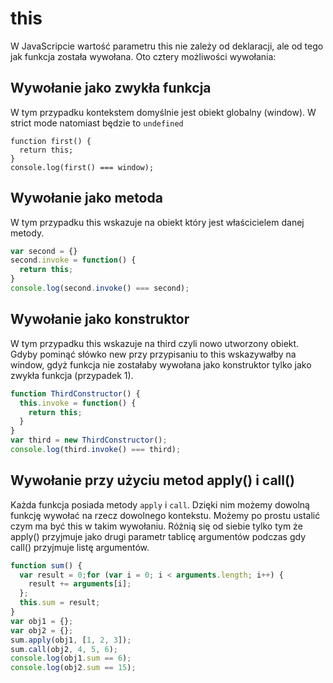 # this
W JavaScripcie wartość parametru this nie zależy od deklaracji, ale od tego jak funkcja została wywołana. Oto cztery możliwości wywołania:

## Wywołanie jako zwykła funkcja

W tym przypadku kontekstem domyślnie jest obiekt globalny (window). W strict mode natomiast będzie to `undefined` 


```javasript
function first() {
  return this;
}
console.log(first() === window);
```
## Wywołanie jako metoda

W tym przypadku this wskazuje na obiekt który jest właścicielem danej metody.

```javascript
var second = {}
second.invoke = function() {
  return this;
}
console.log(second.invoke() === second);
```
## Wywołanie jako konstruktor

W tym przypadku this wskazuje na third czyli nowo utworzony obiekt. Gdyby
pominąć słówko new przy przypisaniu to this wskazywałby na window, gdyż
funkcja nie zostałaby wywołana jako konstruktor tylko jako zwykła funkcja
(przypadek 1).

```javascript
function ThirdConstructor() {
  this.invoke = function() {
    return this;
  }
}
var third = new ThirdConstructor();
console.log(third.invoke() === third);
```

## Wywołanie przy użyciu metod apply() i call()

Każda funkcja posiada metody `apply` i `call`. Dzięki nim możemy
dowolną funkcję wywołać na rzecz dowolnego kontekstu. Możemy po prostu
ustalić czym ma być this w takim wywołaniu. Różnią się od siebie tylko tym że
apply() przyjmuje jako drugi parametr tablicę argumentów podczas gdy call()
przyjmuje listę argumentów.

```javascript
function sum() {
  var result = 0;for (var i = 0; i < arguments.length; i++) {
    result += arguments[i];
  };
  this.sum = result;
}
var obj1 = {};
var obj2 = {};
sum.apply(obj1, [1, 2, 3]);
sum.call(obj2, 4, 5, 6);
console.log(obj1.sum == 6);
console.log(obj2.sum == 15);
```
